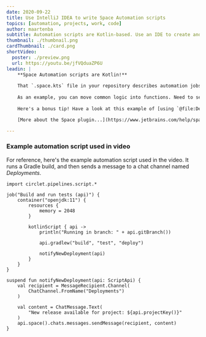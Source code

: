 ```yaml
---
date: 2020-09-22
title: Use IntelliJ IDEA to write Space Automation scripts
topics: [automation, projects, work, code]
author: maartenba
subtitle: Automation scripts are Kotlin-based. Use an IDE to create and refactor your builds!
thumbnail: ./thumbnail.png
cardThumbnail: ./card.png
shortVideo:
  poster: ./preview.png
  url: https://youtu.be/jfVQduaZP6U
leadin: |
    **Space Automation scripts are Kotlin!**
    
    That `.space.kts` file in your repository describes automation jobs... and it's Kotlin! Install the [Space plugin](https://plugins.jetbrains.com/plugin/13362-space) into your JetBrains IDE, and enjoy the power of code compltion, syntax highlighting, and more!.
    
    As an example, you can move common logic into functions. Need to send a chat message after build completes? Write a function for it, or use the [*Extract method*](https://www.jetbrains.com/help/idea/extract-method.html) refactoring to move existing script code into a separate function.
        
    Here's a bonus tip! Have a look at this example of [using `@file:DependsOn()` to reference an external library](https://www.jetbrains.com/help/space/slack.html) and get even more power in your automation!

    [More about the Space plugin...](https://www.jetbrains.com/help/space/space-plugin-for-ide.html)

---
```


### Example automation script used in video

For reference, here's the example automation script used in the video. It runs a Gradle build, and then sends a message to a chat channel named *Deployments*.

```
import circlet.pipelines.script.*

job("Build and run tests (api)") {
    container("openjdk:11") {
        resources {
            memory = 2048
        }

        kotlinScript { api ->
            println("Running in branch: " + api.gitBranch())

            api.gradlew("build", "test", "deploy")

            notifyNewDeployment(api)
        }
    }
}

suspend fun notifyNewDeployment(api: ScriptApi) {
    val recipient = MessageRecipient.Channel(
        ChatChannel.FromName("Deployments")
    )

    val content = ChatMessage.Text(
        "New release available for project: ${api.projectKey()}"
    )
    api.space().chats.messages.sendMessage(recipient, content)
}
```
